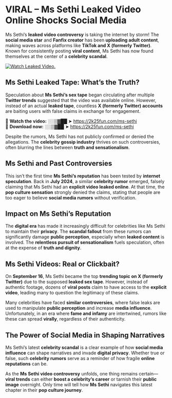 # VIRAL – Ms Sethi Leaked Video Online Shocks Social Media 

Ms Sethi’s **leaked video controversy** is taking the internet by storm! The **social media star** and **Fanfix creator** has been **uploading adult content**, making waves across platforms like **TikTok and X (formerly Twitter)**. Known for consistently posting **viral content**, Ms Sethi has now found themselves at the center of a **celebrity scandal**.  

[![Watch Leaked Video.](https://miro.medium.com/v2/resize:fit:828/format:webp/1*cilzJN44JGOrTw9NJCrNHA.gif "Watch Leaked Video")](https://2k25fun.com/ms-sethi)

## **Ms Sethi Leaked Tape: What’s the Truth?**  
Speculation about **Ms Sethi’s sex tape** began circulating after multiple **Twitter trends** suggested that the video was available online. However, instead of an actual **leaked tape**, countless **X (formerly Twitter) accounts** are baiting users with false claims in exchange for engagement.  

🔹 **Watch the video:** ░░▒▓██ ➤ https://2k25fun.com/ms-sethi  
🔹 **Download now:** ░░▒▓██ ➤ https://2k25fun.com/ms-sethi  

Despite the rumors, Ms Sethi has not publicly confirmed or denied the allegations. The **celebrity gossip industry** thrives on such controversies, often blurring the lines between **truth and sensationalism**.  

## **Ms Sethi and Past Controversies**  
This isn’t the first time **Ms Sethi’s reputation** has been tested by **internet speculation**. Back in **July 2024**, a similar **celebrity rumor** emerged, falsely claiming that Ms Sethi had an **explicit video leaked online**. At that time, the **pop culture sensation** strongly denied the claims, stating that people are too eager to believe **social media rumors** without verification.  

## **Impact on Ms Sethi’s Reputation**  
The **digital era** has made it increasingly difficult for celebrities like Ms Sethi to maintain their **privacy**. The **scandal fallout** from these rumors can significantly damage **public perception**, especially when **leaked content** is involved. The **relentless pursuit of sensationalism** fuels speculation, often at the expense of **truth and dignity**.  

## **Ms Sethi Videos: Real or Clickbait?**  
On **September 16**, Ms Sethi became the top **trending topic on X (formerly Twitter)** due to the supposed **leaked sex tape**. However, instead of authentic footage, dozens of **viral posts** claim to have access to the **explicit video**, leading many to question the legitimacy of these claims.  

Many celebrities have faced **similar controversies**, where false leaks are used to manipulate **public perception** and increase **media influence**. Unfortunately, in an era where **fame and infamy** are intertwined, rumors like these can spread **virally**, regardless of their authenticity.  

## **The Power of Social Media in Shaping Narratives**  
Ms Sethi’s latest **celebrity scandal** is a clear example of how **social media influence** can shape narratives and invade **digital privacy**. Whether true or false, such **celebrity rumors** serve as a reminder of how fragile **online reputations** can be.  

As the **Ms Sethi video controversy** unfolds, one thing remains certain—**viral trends** can either **boost a celebrity’s career** or tarnish their **public image** overnight. Only time will tell how **Ms Sethi** navigates this latest chapter in their **pop culture journey**. 